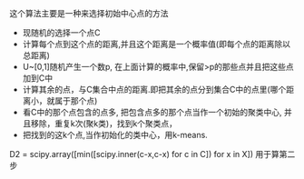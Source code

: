 这个算法主要是一种来选择初始中心点的方法
* 现随机的选择一个点C
* 计算每个点到这个点的距离,并且这个距离是一个概率值(即每个点的距离除以总距离)
* U~[0,1]随机产生一个数p, 在上面计算的概率中,保留>p的那些点并且把这些点加到C中
* 计算其余的点，与C集合中点的距离.即把其余的点分到集合C中的点里(哪个距离小，就属于那个点)
* 看C中的那个点包含的点多, 把包含点多的那个点当作一个初始的聚类中心, 并且移除，重复k次(聚k类)，找到k个聚类点，
* 把找到的这k个点,当作初始化的类中心，用k-means.

D2 = scipy.array([min([scipy.inner(c-x,c-x) for c in C]) for x in X]) 用于算第二步
